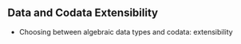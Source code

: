## Data and Codata Extensibility

- Choosing between algebraic data types and codata: extensibility
